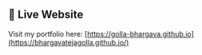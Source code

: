 
## 🔗 Live Website
Visit my portfolio here: [https://golla-bhargava.github.io](https://bhargavatejagolla.github.io/)

